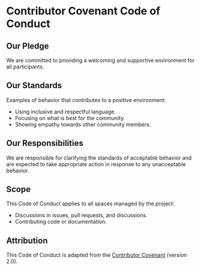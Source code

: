 # Contributor Covenant Code of Conduct

## Our Pledge

We are committed to providing a welcoming and supportive environment for all participants.

## Our Standards

Examples of behavior that contributes to a positive environment:

- Using inclusive and respectful language.
- Focusing on what is best for the community.
- Showing empathy towards other community members.

## Our Responsibilities

We are responsible for clarifying the standards of acceptable behavior and are expected to take appropriate action in response to any unacceptable behavior.

## Scope

This Code of Conduct applies to all spaces managed by the project:

- Discussions in issues, pull requests, and discussions.
- Contributing code or documentation.

## Attribution

This Code of Conduct is adapted from the [Contributor Covenant](https://www.contributor-covenant.org/version/2/0/code_of_conduct.html) (version 2.0).

